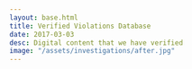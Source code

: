 ```yaml
---
layout: base.html
title: Verified Violations Database
date: 2017-03-03
desc: Digital content that we have verified
image: "/assets/investigations/after.jpg"
---
```

